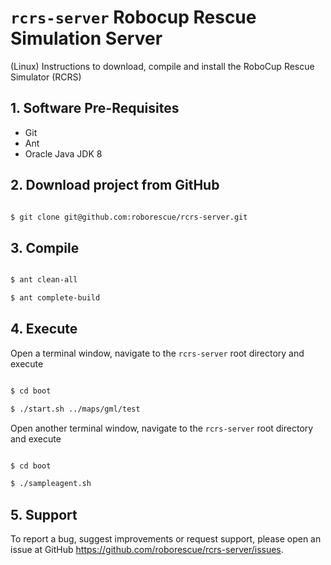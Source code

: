 # `rcrs-server` Robocup Rescue Simulation Server

(Linux) Instructions to download, compile and install the RoboCup Rescue Simulator (RCRS)

## 1. Software Pre-Requisites

- Git
- Ant
- Oracle Java JDK 8

## 2. Download project from GitHub

```bash

$ git clone git@github.com:roborescue/rcrs-server.git
```

## 3. Compile

```bash

$ ant clean-all

$ ant complete-build
```

## 4. Execute

Open a terminal window, navigate to the ```rcrs-server``` root directory and execute

```bash

$ cd boot

$ ./start.sh ../maps/gml/test
```

Open another terminal window, navigate to the ```rcrs-server``` root directory and execute

```bash

$ cd boot

$ ./sampleagent.sh
```

## 5. Support

To report a bug, suggest improvements or request support, please open an issue at GitHub https://github.com/roborescue/rcrs-server/issues.
